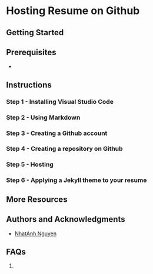 # Hosting Resume on Github

## Getting Started

## Prerequisites
- 

## Instructions

### Step 1 - Installing Visual Studio Code

### Step 2 - Using Markdown

### Step 3 - Creating a Github account

### Step 4 - Creating a repository on Github

### Step 5 - Hosting 

### Step 6 - Applying a Jekyll theme to your resume

## More Resources

[]()
[]()
[]()

## Authors and Acknowledgments

- [NhatAnh Nguyen](https://github.com/nateng98)

## FAQs

1. 